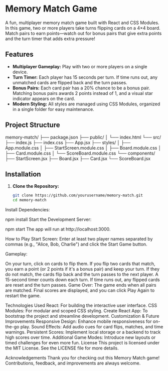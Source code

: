 # Memory Match Game

A fun, multiplayer memory match game built with React and CSS Modules. In this game, two or more players take turns flipping cards on a 4×4 board. Match pairs to earn points—watch out for bonus pairs that give extra points and the turn timer that adds extra pressure!

## Features

- **Multiplayer Gameplay:** Play with two or more players on a single device.
- **Turn Timer:** Each player has 15 seconds per turn. If time runs out, any unmatched cards are flipped back and the turn passes.
- **Bonus Pairs:** Each card pair has a 20% chance to be a bonus pair. Matching bonus pairs awards 2 points instead of 1, and a visual star indicator appears on the card.
- **Modern Styling:** All styles are managed using CSS Modules, organized in a single folder for easy maintenance.

## Project Structure

memory-match/ ├── package.json ├── public/ │ └── index.html └── src/ ├── index.js ├── index.css ├── App.jsx ├── styles/ │ ├── App.module.css │ ├── StartScreen.module.css │ ├── Board.module.css │ ├── Card.module.css │ └── ScoreBoard.module.css └── components/ ├── StartScreen.jsx ├── Board.jsx ├── Card.jsx └── ScoreBoard.jsx

## Installation

1. **Clone the Repository:**

   ```bash
   git clone https://github.com/yourusername/memory-match.git
   cd memory-match
Install Dependencies:

npm install
Start the Development Server:

npm start
The app will run at http://localhost:3000.

How to Play
Start Screen:
Enter at least two player names separated by commas (e.g., "Alice, Bob, Charlie") and click the Start Game button.

Gameplay:

On your turn, click on cards to flip them.
If you flip two cards that match, you earn a point (or 2 points if it's a bonus pair) and keep your turn.
If they do not match, the cards flip back and the turn passes to the next player.
A 15-second timer counts down each turn. If time runs out, any flipped cards are reset and the turn passes.
Game Over:
The game ends when all pairs are matched. Final scores are displayed, and you can click Play Again to restart the game.

Technologies Used
React: For building the interactive user interface.
CSS Modules: For modular and scoped CSS styling.
Create React App: To bootstrap the project and streamline development.
Customization & Future Improvements
Responsive Design: Enhance mobile responsiveness for on-the-go play.
Sound Effects: Add audio cues for card flips, matches, and time warnings.
Persistent Scores: Implement local storage or a backend to track high scores over time.
Additional Game Modes: Introduce new layouts or timed challenges for even more fun.
License
This project is licensed under the MIT License. See the LICENSE file for more details.

Acknowledgements
Thank you for checking out this Memory Match game! Contributions, feedback, and improvements are always welcome.






